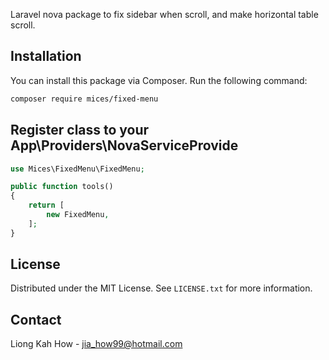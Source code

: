 Laravel nova package to fix sidebar when scroll, and make horizontal table scroll.

## Installation

You can install this package via Composer. Run the following command:

```bash
composer require mices/fixed-menu
```

## Register class to your App\Providers\NovaServiceProvide

```php
use Mices\FixedMenu\FixedMenu;

public function tools()
{
    return [
        new FixedMenu,
    ];
}
```

## License

Distributed under the MIT License. See `LICENSE.txt` for more information.

## Contact

Liong Kah How - jia_how99@hotmail.com


